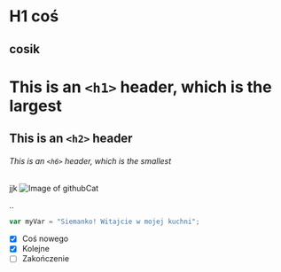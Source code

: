 # H1 coś
## cosik

# This is an `<h1>` header, which is the largest

## This is an `<h2>` header

###### This is an `<h6>` header, which is the smallest

jjk
![Image of githubCat](https://cdn.pixabay.com/photo/2022/01/30/13/33/github-6980894_960_720.png)

..
``` javascript
var myVar = "Siemanko! Witajcie w mojej kuchni";
```

- [x] Coś nowego
- [x] Kolejne
- [ ] Zakończenie

